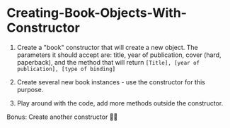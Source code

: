 # Creating-Book-Objects-With-Constructor

1. Create a "book" constructor that will create a new object.
The parameters it should accept are: title, year of publication, cover (hard, paperback), and the method that will return `[Title], [year of publication], [type of binding]`

2. Create several new book instances - use the constructor for this purpose.

3. Play around with the code, add more methods outside the constructor.

Bonus: Create another constructor ✌🏻
